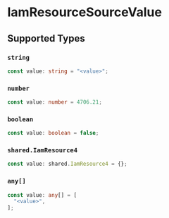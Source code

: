 # IamResourceSourceValue


## Supported Types

### `string`

```typescript
const value: string = "<value>";
```

### `number`

```typescript
const value: number = 4706.21;
```

### `boolean`

```typescript
const value: boolean = false;
```

### `shared.IamResource4`

```typescript
const value: shared.IamResource4 = {};
```

### `any[]`

```typescript
const value: any[] = [
  "<value>",
];
```

